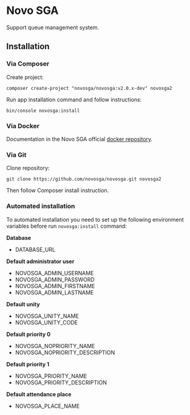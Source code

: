 # Novo SGA

Support queue management system.


## Installation

### Via Composer

Create project:

    composer create-project "novosga/novosga:v2.0.x-dev" novosga2

Run app installation command and follow instructions:

    bin/console novosga:install


### Via Docker

Documentation in the Novo SGA official [docker repository](https://github.com/novosga/docker/tree/master/novosga-2.0).


### Via Git

Clone repository:

    git clone https://github.com/novosga/novosga.git novosga2

Then follow Composer install instruction.


### Automated installation

To automated installation you need to set up the following environment variables before run `novosga:install` command:

**Database**

- DATABASE_URL

**Default administrator user**

- NOVOSGA_ADMIN_USERNAME
- NOVOSGA_ADMIN_PASSWORD
- NOVOSGA_ADMIN_FIRSTNAME
- NOVOSGA_ADMIN_LASTNAME

**Default unity**

- NOVOSGA_UNITY_NAME
- NOVOSGA_UNITY_CODE

**Default priority 0**

- NOVOSGA_NOPRIORITY_NAME
- NOVOSGA_NOPRIORITY_DESCRIPTION

**Default priority 1**

- NOVOSGA_PRIORITY_NAME
- NOVOSGA_PRIORITY_DESCRIPTION

**Default attendance place**

- NOVOSGA_PLACE_NAME
